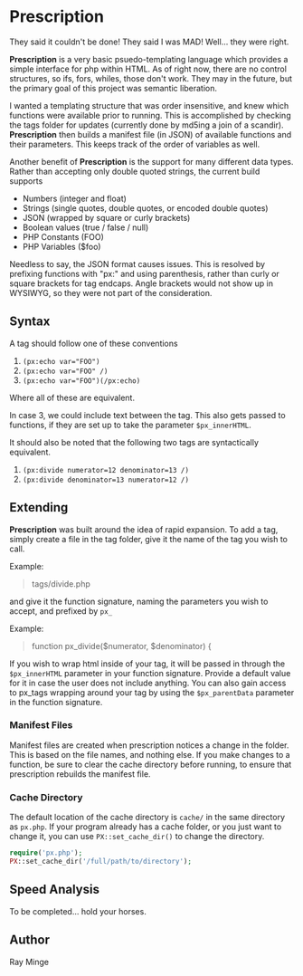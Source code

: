 Prescription
============

They said it couldn't be done! They said I was MAD! Well... they were right.

__Prescription__ is a very basic psuedo-templating language which provides a simple interface for php within HTML. As of right now, there are no control structures, so ifs, fors, whiles, those don't work. They may in the future, but the primary goal of this project was semantic liberation.

I wanted a templating structure that was order insensitive, and knew which functions were available prior to running. This is accomplished by checking the tags folder for updates (currently done by md5ing a join of a scandir). __Prescription__ then builds a manifest file (in JSON) of available functions and their parameters. This keeps track of the order of variables as well.

Another benefit of __Prescription__ is the support for many different data types. Rather than accepting only double quoted strings, the current build supports

* Numbers (integer and float)
* Strings (single quotes, double quotes, or encoded double quotes)
* JSON (wrapped by square or curly brackets)
* Boolean values (true / false / null)
* PHP Constants (FOO)
* PHP Variables ($foo)

Needless to say, the JSON format causes issues. This is resolved by prefixing functions with "px:" and using parenthesis, rather than curly or square brackets for tag endcaps. Angle brackets would not show up in WYSIWYG, so they were not part of the consideration.

Syntax
-------

A tag should follow one of these conventions

1. `(px:echo var="FOO")`
2. `(px:echo var="FOO" /)`
3. `(px:echo var="FOO")(/px:echo)`

Where all of these are equivalent.

In case 3, we could include text between the tag. This also gets passed to functions, if they are set up to take the parameter `$px_innerHTML`.

It should also be noted that the following two tags are syntactically equivalent.

1. `(px:divide numerator=12 denominator=13 /)`
2. `(px:divide denominator=13 numerator=12 /)`

Extending
---------

__Prescription__ was built around the idea of rapid expansion. To add a tag, simply create a file in the tag folder, give it the name of the tag you wish to call.

Example:

> tags/divide.php

and give it the function signature, naming the parameters you wish to accept, and prefixed by `px_`

Example:

> function px_divide($numerator, $denominator) {

If you wish to wrap html inside of your tag, it will be passed in through the `$px_innerHTML` parameter in your function signature. Provide a default value for it in case the user does not include anything. You can also gain access to px_tags wrapping around your tag by using the `$px_parentData` parameter in the function signature.

### Manifest Files

Manifest files are created when prescription notices a change in the folder. This is based on the file names, and nothing else. If you make changes to a function, be sure to clear the cache directory before running, to ensure that prescription rebuilds the manifest file.

### Cache Directory

The default location of the cache directory is `cache/` in the same directory as `px.php`.  If your program already has a cache folder, or you just want to change it, you can use `PX::set_cache_dir()` to change the directory.

```php
require('px.php');
PX::set_cache_dir('/full/path/to/directory');
```

## Speed Analysis

To be completed... hold your horses.

## Author

Ray Minge

